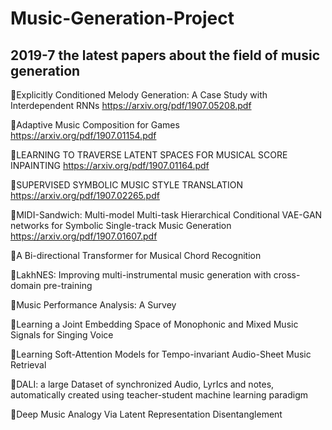 # Music-Generation-Project
## 2019-7 the latest papers about the field of music generation   

🎈Explicitly Conditioned Melody Generation: A Case Study with Interdependent RNNs  https://arxiv.org/pdf/1907.05208.pdf  

🎈Adaptive Music Composition for Games     https://arxiv.org/pdf/1907.01154.pdf  

🎈LEARNING TO TRAVERSE LATENT SPACES FOR MUSICAL SCORE INPAINTING https://arxiv.org/pdf/1907.01164.pdf  

🎈SUPERVISED SYMBOLIC MUSIC STYLE TRANSLATION https://arxiv.org/pdf/1907.02265.pdf  

🎈MIDI-Sandwich: Multi-model Multi-task Hierarchical Conditional VAE-GAN networks for Symbolic Single-track Music Generation https://arxiv.org/pdf/1907.01607.pdf     

🎈A Bi-directional Transformer for Musical Chord Recognition  

🎈LakhNES: Improving multi-instrumental music generation with cross-domain pre-training    

🎈Music Performance Analysis: A Survey  

🎈Learning a Joint Embedding Space of Monophonic and Mixed Music Signals for Singing Voice  

🎈Learning Soft-Attention Models for Tempo-invariant Audio-Sheet Music Retrieval  

🎈DALI: a large Dataset of synchronized Audio, LyrIcs and notes, automatically created using teacher-student machine learning paradigm  

🎈Deep Music Analogy Via Latent Representation Disentanglement
